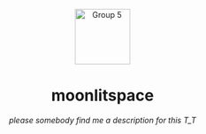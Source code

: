 <p align="center">
  <img width="100" alt="Group 5" src="https://github.com/user-attachments/assets/7cab060e-1e0c-4377-ab21-345c6b22cef8">
</p>

<h1 align="center">moonlitspace</h1>
<p align="center"><i>please somebody find me a description for this T_T<i></p>
